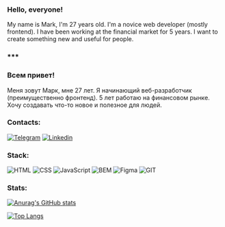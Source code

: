 ### Hello, everyone!
My name is Mark, I'm 27 years old.
I'm a novice web developer (mostly frontend).
I have been working at the financial market for 5 years.
I want to create something new and useful for people.

### ***

### Всем привет!
Меня зовут Марк, мне 27 лет.
Я начинающий веб-разработчик (преимущественно фронтенд).
5 лет работаю на финансовом рынке.
Хочу создавать что-то новое и полезное для людей.

### Contacts:
[![Telegram](https://img.shields.io/badge/-@mdnbit-2CA5E0?style=for-the-badge&logo=telegram&logoColor=white&link=https://t.me/mdnbit)](https://t.me/mdnbit)
[![Linkedin](https://img.shields.io/badge/-LinkedIn-0078b6?style=for-the-badge&logo=linkedin&link=https://www.linkedin.com/in/mark-g-front//)](https://www.linkedin.com/in/mark-g-front/)




### Stack:
![HTML](https://img.shields.io/badge/-HTML-7496e0?style=for-the-badge&logo=html5&logoColor=000)
![CSS](https://img.shields.io/badge/-CSS-22e9a9?style=for-the-badge&logo=css3&logoColor=000)
![JavaScript](https://img.shields.io/badge/-JavaScript-7496e0?style=for-the-badge&logo=javascript&logoColor=000)
![BEM](https://img.shields.io/badge/-BEM-22e9a9?style=for-the-badge&logo=bem&logoColor=000)
![Figma](https://img.shields.io/badge/-FIGMA-7496e0?style=for-the-badge&logo=figma&logoColor=000)
![GIT](https://img.shields.io/badge/-GIT-22e9a9?style=for-the-badge&logo=git&logoColor=000)


### Stats:
[![Anurag's GitHub stats](https://github-readme-stats.vercel.app/api?username=cosmopolityan&count_private=true&show_icons=true&theme=blueberry)](https://github.com/anuraghazra/github-readme-stats)

[![Top Langs](https://github-readme-stats.vercel.app/api/top-langs/?username=cosmopolityan&layout=compact&show_icons=true&theme=blueberry)](https://github.com/anuraghazra/github-readme-stats)
<!--
![](https://komarev.com/ghpvc/?username=cosmopolityan&color=7496e0)
-->
